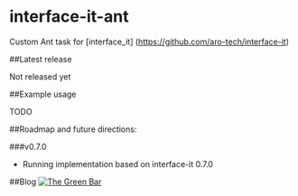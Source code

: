 # interface-it-ant
Custom Ant task for [interface_it] (https://github.com/aro-tech/interface-it)


##Latest release

Not released yet

##Example usage

TODO


##Roadmap and future directions:

###v0.7.0

 * Running implementation based on interface-it 0.7.0
 

##Blog
[![The Green Bar](https://img.shields.io/badge/My_Blog:-The_Green_Bar-brightgreen.svg)](https://thegreenbar.wordpress.com/)
